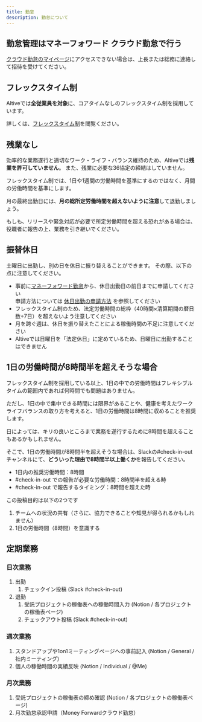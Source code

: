 ```yaml
---
title: 勤怠
description: 勤怠について
---
```

## 勤怠管理はマネーフォワード クラウド勤怠で行う

[クラウド勤怠のマイページ](https://attendance.moneyforward.com/my_page)にアクセスできない場合は、上長または総務に連絡して招待を受けてください。

## フレックスタイム制

Altiveでは**全従業員を対象**に、コアタイムなしのフレックスタイム制を採用しています。

詳しくは、[フレックスタイム制](/attendance/flextime/)を閲覧ください。

## 残業なし

効率的な業務遂行と適切なワーク・ライフ・バランス維持のため、Altiveでは**残業を許可していません**。
また、残業に必要な36協定の締結はしていません。

フレックスタイム制では、1日や1週間の労働時間を基準にするのではなく、月間の労働時間を基準にします。

月の最終出勤日には、**月の総所定労働時間を超えないように注意**して退勤しましょう。 

もしも、リリースや緊急対応が必要で所定労働時間を超える恐れがある場合は、役職者に報告の上、業務を引き継いでください。

## 振替休日
土曜日に出勤し、別の日を休日に振り替えることができます。
その際、以下の点に注意してください。

- 事前に[マネーフォワード勤怠](https://attendance.moneyforward.com/my_page)から、休日出勤日の前日までに申請してください  
申請方法については [休日出勤の申請方法](https://biz.moneyforward.com/support/attendance/guide/workflows2/workflows02.html#ttl028:~:text=%E3%81%A6%E3%81%8F%E3%81%A0%E3%81%95%E3%81%84%E3%80%82-,%E6%8C%AF%E6%9B%BF%E4%BC%91%E6%97%A5%E3%82%92%E5%8F%96%E5%BE%97%E3%81%99%E3%82%8B%E5%A0%B4%E5%90%88,-%E4%BC%91%E6%97%A5%E5%87%BA%E5%8B%A4%E3%81%AE) を参照してください
- フレックスタイム制のため、法定労働時間の総枠（40時間×清算期間の暦日数÷7日）を超えないよう注意してください  
- 月を跨ぐ週は、休日を振り替えたことによる稼働時間の不足に注意してください
- Altiveでは日曜日を「法定休日」に定めているため、日曜日に出勤することはできません

## 1日の労働時間が8時間半を超えそうな場合

フレックスタイム制を採用している以上、1日の中での労働時間はフレキシブルタイムの範囲内であれば何時間でも問題はありません。

ただし、1日の中で集中できる時間には限界があることや、健康を考えたワークライフバランスの取り方を考えると、1日の労働時間は8時間に収めることを推奨します。

日によっては、キリの良いところまで業務を遂行するために8時間を超えることもあるかもしれません。

そこで、1日の労働時間が8時間半を超えそうな場合は、Slackの#check-in-outチャンネルにて、**どういった理由で8時間半以上働くか**を報告してください。

- 1日内の推奨労働時間：8時間
- #check-in-out での報告が必要な労働時間：8時間半を超える時
- #check-in-out で報告するタイミング：8時間を超えた時

この投稿目的は以下の2つです

1. チームへの状況の共有（さらに、協力できることや知見が得られるかもしれません）
1. 1日の労働時間（8時間）を意識する


## 定期業務

### 日次業務

1. 出勤
    1. チェックイン投稿 (Slack #check-in-out)
1. 退勤
    1. 受託プロジェクトの稼働表への稼働時間入力 (Notion / 各プロジェクトの稼働表ページ)
    1. チェックアウト投稿 (Slack #check-in-out)

### 週次業務

1. スタンドアップや1on1ミーティングページへの事前記入 (Notion / General / 社内ミーティング)
1. 個人の稼働時間の実績反映 (Notion / Individual / @Me)

### 月次業務

1. 受託プロジェクトの稼働表の締め確認 (Notion / 各プロジェクトの稼働表ページ)
1. 月次勤怠承認申請（Money Forwardクラウド勤怠）
